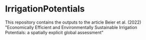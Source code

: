 # IrrigationPotentials
This repository contains the outputs to the article Beier et al. (2022) "Economically Efficient and Environmentally Sustainable Irrigation Potentials: a spatially explicit global assessment"
